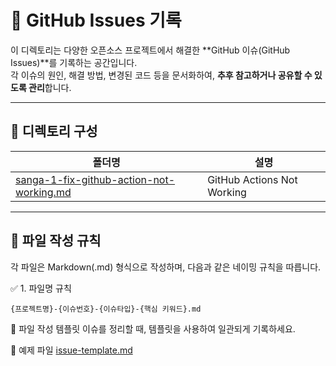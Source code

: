 # 📝 GitHub Issues 기록

이 디렉토리는 다양한 오픈소스 프로젝트에서 해결한 **GitHub 이슈(GitHub Issues)**를 기록하는 공간입니다.  
각 이슈의 원인, 해결 방법, 변경된 코드 등을 문서화하여, **추후 참고하거나 공유할 수 있도록 관리**합니다.    

---

## 📂 디렉토리 구성

| 폴더명 | 설명 |
|---|---|
| [sanga-1-fix-github-action-not-working.md](./sanga-1-fix-github-action-not-working.md) | GitHub Actions Not Working |

---

## 📌 파일 작성 규칙

각 파일은 Markdown(.md) 형식으로 작성하며, 다음과 같은 네이밍 규칙을 따릅니다.

✅ 1. 파일명 규칙

```text
{프로젝트명}-{이슈번호}-{이슈타입}-{핵심 키워드}.md
```

📌 파일 작성 템플릿
이슈를 정리할 때, 템플릿을 사용하여 일관되게 기록하세요.

📄 예제 파일  [issue-template.md](../templates/issue-template.md)
